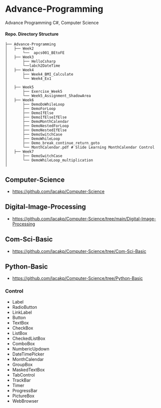 # Advance-Programming
Advance Programming C#, Computer Science 



#### Repo. Directory Structure

    ├── Advance-Programming
    │   ├── Week2
    │       └──  apcs001_BEtoFE
    │   ├── Week3
    │       ├── HelloCsharp
    │       └──labch2DateTime
    │   ├── Week4
    │       ├── Week4_BMI_Calculate
    │       └── Week4_Ex1
    │
    │   ├── Week5
    │       ├── Exercise_Week5
    │       └── Week5_Assignment_ShadowArea
    │   ├── Week6
    │       ├── DemoDoWhileLoop
    │       ├── DemoForLoop
    │       ├── DemoIfElse
    │       ├── DemoIfElseIfElse
    │       ├── DemoMonthCalendar
    │       ├── DemoNestedForLoop
    │       ├── DemoNestedIfElse
    │       ├── DemoSwitchCase
    │       ├── DemoWhileLoop
    │       ├── Demo_break_continue_return_goto
    │       └── MonthCalendar.pdf # Slide Learning MonthCalendar Control
    │   ├── Week7
    │       ├── DemoSwitchCase
    │       └── DemoWhileLoop_multiplication
    │

## Computer-Science
- https://github.com/lacakp/Computer-Science

## Digital-Image-Processing
- https://github.com/lacakp/Computer-Science/tree/main/Digital-Image-Processing

## Com-Sci-Basic
- https://github.com/lacakp/Computer-Science/tree/Com-Sci-Basic

## Python-Basic
- https://github.com/lacakp/Computer-Science/tree/Python-Basic


<!-- <details>
<summary>Week 10</summary>
<br>


</details> -->


### Control
- Label
- RadioButton
- LinkLabel
- Button
- TextBox
- CheckBox
- ListBox
- CheckedListBox
- ComboBox
- NumbericUpdown
- DateTimePicker
- MonthCalendar
- GroupBox
- MaskedTextBox
- TabControl
- TrackBar
- Timer
- ProgressBar
- PictureBox
- WebBrowser
